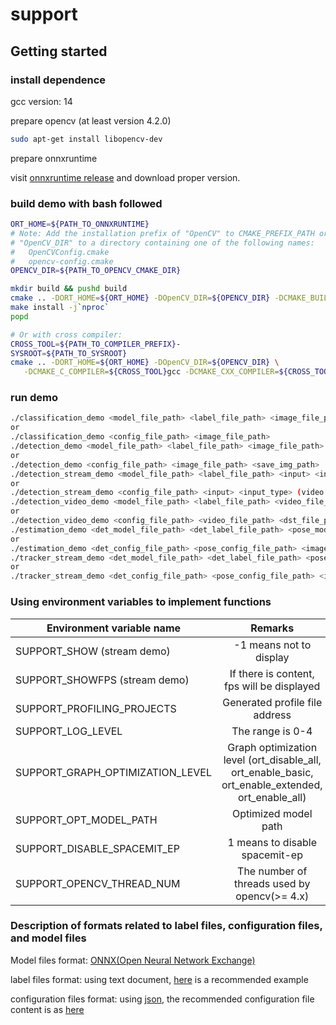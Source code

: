 # support


## Getting started

### install dependence
gcc version: 14

prepare opencv (at least version 4.2.0)
```bash
sudo apt-get install libopencv-dev
```
prepare onnxruntime

visit [onnxruntime release](https://github.com/microsoft/onnxruntime/releases/tag/v1.15.1) and download proper version.


### build demo with bash followed

```bash
ORT_HOME=${PATH_TO_ONNXRUNTIME}
# Note: Add the installation prefix of "OpenCV" to CMAKE_PREFIX_PATH or set
# "OpenCV_DIR" to a directory containing one of the following names:
#   OpenCVConfig.cmake
#   opencv-config.cmake
OPENCV_DIR=${PATH_TO_OPENCV_CMAKE_DIR}

mkdir build && pushd build
cmake .. -DORT_HOME=${ORT_HOME} -DOpenCV_DIR=${OPENCV_DIR} -DCMAKE_BUILD_TYPE=Debug -DTEST=OFF -DDEMO=ON
make install -j`nproc`
popd

# Or with cross compiler:
CROSS_TOOL=${PATH_TO_COMPILER_PREFIX}-
SYSROOT=${PATH_TO_SYSROOT}
cmake .. -DORT_HOME=${ORT_HOME} -DOpenCV_DIR=${OPENCV_DIR} \
   -DCMAKE_C_COMPILER=${CROSS_TOOL}gcc -DCMAKE_CXX_COMPILER=${CROSS_TOOL}g++ -DCMAKE_SYSROOT=${SYSROOT}
```

### run demo

```bash
./classification_demo <model_file_path> <label_file_path> <image_file_path>
or
./classification_demo <config_file_path> <image_file_path>
./detection_demo <model_file_path> <label_file_path> <image_file_path> <save_img_path> 
or 
./detection_demo <config_file_path> <image_file_path> <save_img_path>
./detection_stream_demo <model_file_path> <label_file_path> <input> <input_type> (video or camera_id) option(-h <resize_height>) option(-w <resize_width>)
or
./detection_stream_demo <config_file_path> <input> <input_type> (video or camera_id) option(-h <resize_height>) option(-w <resize_width>)
./detection_video_demo <model_file_path> <label_file_path> <video_file_path> <dst_file_path> (end with .avi)
or
./detection_video_demo <config_file_path> <video_file_path> <dst_file_path> (end with .avi)
./estimation_demo <det_model_file_path> <det_label_file_path> <pose_model_file_path> <image_file_path> <save_img_path> 
or
./estimation_demo <det_config_file_path> <pose_config_file_path> <image_file_path> <save_img_path> 
./tracker_stream_demo <det_model_file_path> <det_label_file_path> <pose_model_file_path> <input> <input_type> (video or cameraId) option(-h <resize_height>) option(-w <resize_width>)
or
./tracker_stream_demo <det_config_file_path> <pose_config_file_path> <input> <input_type> (video or cameraId) option(-h <resize_height>) option(-w <resize_width>)
```

### Using environment variables to implement functions
| Environment variable name         |                                          Remarks                                                    |
|-----------------------------------|:---------------------------------------------------------------------------------------------------:|
| SUPPORT_SHOW (stream demo)        |                                      -1 means not to display                                        |
| SUPPORT_SHOWFPS (stream demo)     |                                   If there is content, fps will be displayed                        |
| SUPPORT_PROFILING_PROJECTS        |                                 Generated profile file address                                      |
| SUPPORT_LOG_LEVEL                 |                                          The range is 0-4                                           |
| SUPPORT_GRAPH_OPTIMIZATION_LEVEL  | Graph optimization level (ort_disable_all, ort_enable_basic, ort_enable_extended, ort_enable_all)   |
| SUPPORT_OPT_MODEL_PATH            |                                    Optimized model path                                             |
| SUPPORT_DISABLE_SPACEMIT_EP       |                                  1 means to disable spacemit-ep                                     |
| SUPPORT_OPENCV_THREAD_NUM         |                              The number of threads used by opencv(>= 4.x)                           |

### Description of formats related to label files, configuration files, and model files
Model files format: [ONNX(Open Neural Network Exchange)](https://github.com/onnx/onnx)

label files format: using text document, [here](https://github.com/microsoft/onnxruntime-inference-examples/blob/main/c_cxx/OpenVINO_EP/Linux/squeezenet_classification/synset.txt) is a recommended example

configuration files format: using [json](https://github.com/nlohmann/json), the recommended configuration file content is as [here](https://gitlab.dc.com:8443/bianbu/ai/support/-/blob/main/rootfs/usr/share/ai-support/models/yolov6.json)